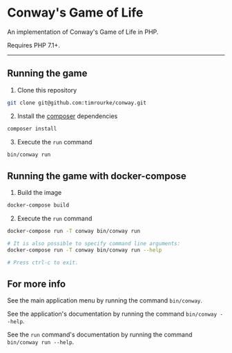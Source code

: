 # Conway's Game of Life

An implementation of Conway's Game of Life in PHP.

Requires PHP 7.1+.

___

## Running the game

1. Clone this repository
```bash
git clone git@github.com:timrourke/conway.git
```
2. Install the [composer](https://getcomposer.org/) dependencies
```bash
composer install
```
3. Execute the `run` command
```bash
bin/conway run
```

## Running the game with docker-compose

1. Build the image
```bash
docker-compose build
```
2. Execute the `run` command
```bash
docker-compose run -T conway bin/conway run

# It is also possible to specify command line arguments:
docker-compose run -T conway bin/conway run --help

# Press ctrl-c to exit.
```

## For more info

See the main application menu by running the command `bin/conway`.

See the application's documentation by running the command `bin/conway --help`.

See the `run` command's documentation by running the command `bin/conway run --help`.
